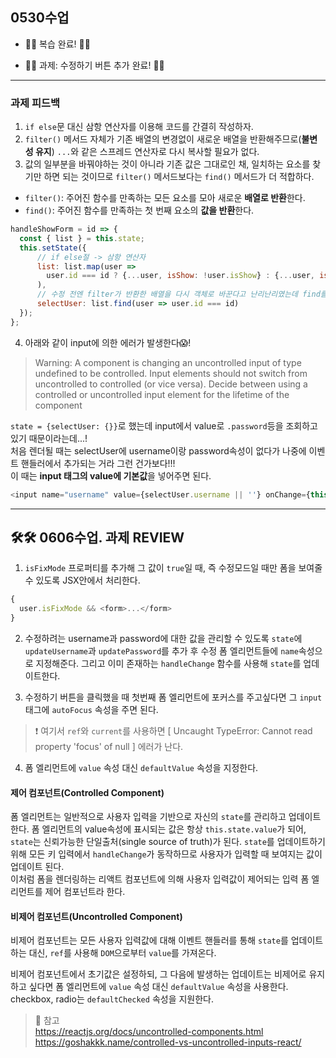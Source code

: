 ## 0530수업

- 🥊🥊 복습 완료! 🥊🥊
  
- 🥊🥊 과제: 수정하기 버튼 추가 완료! 🥊🥊
  

--- 
### 과제 피드백
1. `if else`문 대신 삼항 연산자를 이용해 코드를 간결히 작성하자. 
2. `filter()` 메서드 자체가 기존 배열의 변경없이 새로운 배열을 반환해주므로(**불변성 유지**) `...`와 같은 스프레드 연산자로 다시 복사할 필요가 없다.
3. 값의 일부분을 바꿔야하는 것이 아니라 기존 값은 그대로인 채, 일치하는 요소를 찾기만 하면 되는 것이므로 `filter()` 메서드보다는 `find()` 메서드가 더 적합하다.
- `filter()`:  주어진 함수를 만족하는 모든 요소를 모아 새로운 **배열로 반환**한다.
- `find()`: 주어진 함수를 만족하는 첫 번째 요소의 **값을 반환**한다.

```javascript
handleShowForm = id => {
  const { list } = this.state;
  this.setState({
      // if else절 -> 삼항 연산자
      list: list.map(user => 
        user.id === id ? {...user, isShow: !user.isShow} : {...user, isShow: false}
      ),
      // 수정 전엔 filter가 반환한 배열을 다시 객체로 바꾼다고 난리난리였는데 find를 쓰니까 세상 이렇게 간단할 수가... 
      selectUser: list.find(user => user.id === id)
  });
};
```


4. 아래와 같이 input에 의한 에러가 발생한다😱!
> Warning: A component is changing an uncontrolled input of type undefined to be controlled. Input elements should not switch from uncontrolled to controlled (or vice versa). Decide between using a controlled or uncontrolled input element for the lifetime of the component   

`state = {selectUser: {}}`로 했는데 input에서 value로 `.password`등을 조회하고 있기 때문이라는데...!   
처음 렌더될 때는 selectUser에 username이랑 password속성이 없다가 나중에 이벤트 핸들러에서 추가되는 거라 그런 건가보다!!!     
이 때는 **input 태그의 value에 기본값**을 넣어주면 된다. 

```javascript
<input name="username" value={selectUser.username || ''} onChange={this.handleEditChange}></input>
```




--- 
## 🛠🛠 0606수업. 과제 REVIEW 
1. `isFixMode` 프로퍼티를 추가해 그 값이 `true`일 때, 즉 수정모드일 때만 폼을 보여줄 수 있도록 JSX안에서 처리한다.
```javascript 
{
  user.isFixMode && <form>...</form>
}
```

2. 수정하려는 username과 password에 대한 값을 관리할 수 있도록 `state`에 `updateUsername`과 `updatePassword`를 추가 후 수정 폼 엘리먼트들에 `name`속성으로 지정해준다. 그리고 이미 존재하는 `handleChange` 함수를 사용해 `state`를 업데이트한다.


3. 수정하기 버튼을 클릭했을 때 첫번째 폼 엘리먼트에 포커스를 주고싶다면 그 `input` 태그에 `autoFocus` 속성을 주면 된다.   
> ❗ 여기서 `ref`와 `current`를 사용하면 [ Uncaught TypeError: Cannot read property 'focus' of null ] 에러가 난다.


4. 폼 엘리먼트에 `value` 속성 대신 `defaultValue` 속성을 지정한다.    

#### 제어 컴포넌트(Controlled Component)
폼 엘리먼트는 일반적으로 사용자 입력을 기반으로 자신의 `state`를 관리하고 업데이트한다. 폼 엘리먼트의 value속성에  표시되는 값은 항상 `this.state.value`가 되어, `state`는 신뢰가능한 단일출처(single source of truth)가 된다. `state`를 업데이트하기 위해 모든 키 입력에서 `handleChange`가 동작하므로 사용자가 입력할 때 보여지는 값이 업데이트 된다.    
이처럼 폼을 렌더링하는 리액트 컴포넌트에 의해 사용자 입력값이 제어되는 입력 폼 엘리먼트를 제어 컴포넌트라 한다.   
#### 비제어 컴포넌트(Uncontrolled Component)
비제어 컴포넌트는 모든 사용자 입력값에 대해 이벤트 핸들러를 통해 `state`를 업데이트하는 대신, `ref`를 사용해 `DOM`으로부터 `value`를 가져온다.    

 비제어 컴포넌트에서 초기값은 설정하되, 그 다음에 발생하는 업데이트는 비제어로 유지하고 싶다면 폼 엘리먼트에 `value` 속성 대신 `defaultValue` 속성을 사용한다. checkbox, radio는 `defaultChecked` 속성을 지원한다. 

> 📑 참고   
> <https://reactjs.org/docs/uncontrolled-components.html>   
<https://goshakkk.name/controlled-vs-uncontrolled-inputs-react/>
